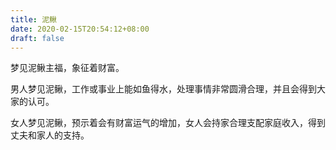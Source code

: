 ```yaml
---
title: 泥鳅
date: 2020-02-15T20:54:12+08:00
draft: false
---
```


梦见泥鳅主福，象征着财富。

男人梦见泥鳅，工作或事业上能如鱼得水，处理事情非常圆滑合理，并且会得到大家的认可。

女人梦见泥鳅，预示着会有财富运气的增加，女人会持家合理支配家庭收入，得到丈夫和家人的支持。